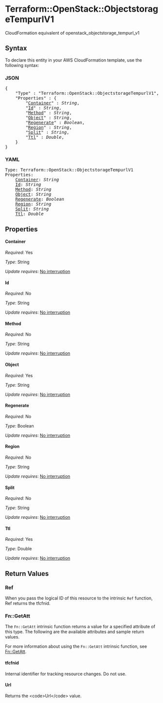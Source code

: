 # Terraform::OpenStack::ObjectstorageTempurlV1

CloudFormation equivalent of openstack_objectstorage_tempurl_v1

## Syntax

To declare this entity in your AWS CloudFormation template, use the following syntax:

### JSON

<pre>
{
    "Type" : "Terraform::OpenStack::ObjectstorageTempurlV1",
    "Properties" : {
        "<a href="#container" title="Container">Container</a>" : <i>String</i>,
        "<a href="#id" title="Id">Id</a>" : <i>String</i>,
        "<a href="#method" title="Method">Method</a>" : <i>String</i>,
        "<a href="#object" title="Object">Object</a>" : <i>String</i>,
        "<a href="#regenerate" title="Regenerate">Regenerate</a>" : <i>Boolean</i>,
        "<a href="#region" title="Region">Region</a>" : <i>String</i>,
        "<a href="#split" title="Split">Split</a>" : <i>String</i>,
        "<a href="#ttl" title="Ttl">Ttl</a>" : <i>Double</i>,
    }
}
</pre>

### YAML

<pre>
Type: Terraform::OpenStack::ObjectstorageTempurlV1
Properties:
    <a href="#container" title="Container">Container</a>: <i>String</i>
    <a href="#id" title="Id">Id</a>: <i>String</i>
    <a href="#method" title="Method">Method</a>: <i>String</i>
    <a href="#object" title="Object">Object</a>: <i>String</i>
    <a href="#regenerate" title="Regenerate">Regenerate</a>: <i>Boolean</i>
    <a href="#region" title="Region">Region</a>: <i>String</i>
    <a href="#split" title="Split">Split</a>: <i>String</i>
    <a href="#ttl" title="Ttl">Ttl</a>: <i>Double</i>
</pre>

## Properties

#### Container

_Required_: Yes

_Type_: String

_Update requires_: [No interruption](https://docs.aws.amazon.com/AWSCloudFormation/latest/UserGuide/using-cfn-updating-stacks-update-behaviors.html#update-no-interrupt)

#### Id

_Required_: No

_Type_: String

_Update requires_: [No interruption](https://docs.aws.amazon.com/AWSCloudFormation/latest/UserGuide/using-cfn-updating-stacks-update-behaviors.html#update-no-interrupt)

#### Method

_Required_: No

_Type_: String

_Update requires_: [No interruption](https://docs.aws.amazon.com/AWSCloudFormation/latest/UserGuide/using-cfn-updating-stacks-update-behaviors.html#update-no-interrupt)

#### Object

_Required_: Yes

_Type_: String

_Update requires_: [No interruption](https://docs.aws.amazon.com/AWSCloudFormation/latest/UserGuide/using-cfn-updating-stacks-update-behaviors.html#update-no-interrupt)

#### Regenerate

_Required_: No

_Type_: Boolean

_Update requires_: [No interruption](https://docs.aws.amazon.com/AWSCloudFormation/latest/UserGuide/using-cfn-updating-stacks-update-behaviors.html#update-no-interrupt)

#### Region

_Required_: No

_Type_: String

_Update requires_: [No interruption](https://docs.aws.amazon.com/AWSCloudFormation/latest/UserGuide/using-cfn-updating-stacks-update-behaviors.html#update-no-interrupt)

#### Split

_Required_: No

_Type_: String

_Update requires_: [No interruption](https://docs.aws.amazon.com/AWSCloudFormation/latest/UserGuide/using-cfn-updating-stacks-update-behaviors.html#update-no-interrupt)

#### Ttl

_Required_: Yes

_Type_: Double

_Update requires_: [No interruption](https://docs.aws.amazon.com/AWSCloudFormation/latest/UserGuide/using-cfn-updating-stacks-update-behaviors.html#update-no-interrupt)

## Return Values

### Ref

When you pass the logical ID of this resource to the intrinsic `Ref` function, Ref returns the tfcfnid.

### Fn::GetAtt

The `Fn::GetAtt` intrinsic function returns a value for a specified attribute of this type. The following are the available attributes and sample return values.

For more information about using the `Fn::GetAtt` intrinsic function, see [Fn::GetAtt](https://docs.aws.amazon.com/AWSCloudFormation/latest/UserGuide/intrinsic-function-reference-getatt.html).

#### tfcfnid

Internal identifier for tracking resource changes. Do not use.

#### Url

Returns the &lt;code&gt;Url&lt;/code&gt; value.

